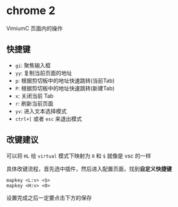 # chrome 2

VimiumC 页面内的操作

## 快捷键

- `gi`: 聚焦输入框
- `yy`: 复制当前页面的地址
- `p`: 根据剪切板中的地址快速跳转(当前Tab)
- `P`: 根据剪切板中的地址快速跳转(新建Tab)
- `x`: 关闭当前 Tab
- `r`: 刷新当前页面
- `yv`: 进入文本选择模式
- `ctrl+[` 或者 `esc` 来退出模式

## 改键建议

可以将 `HL` 给 `virtual` 模式下映射为 `0` 和 `$` 就像是 vsc 的一样

具体改键流程，首先选中插件，然后进入配置页面，找到**自定义快捷键**

```
mapkey <L:v> <$>
mapkey <H:v> <0>
```

设置完成之后一定要点击下方的保存